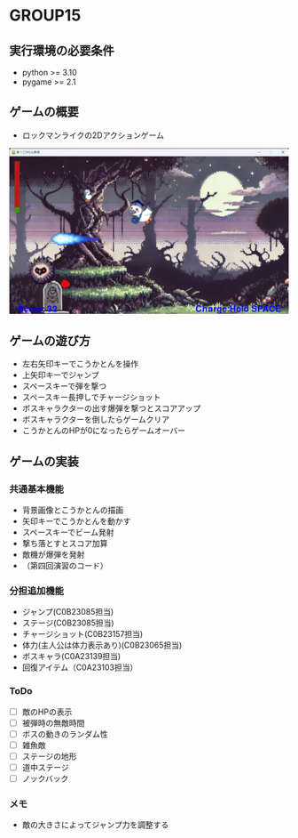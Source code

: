 # GROUP15

## 実行環境の必要条件
* python >= 3.10
* pygame >= 2.1

## ゲームの概要
* ロックマンライクの2Dアクションゲーム

![title](fig/screen_shot.png)

## ゲームの遊び方
* 左右矢印キーでこうかとんを操作
* 上矢印キーでジャンプ
* スペースキーで弾を撃つ
* スペースキー長押しでチャージショット
* ボスキャラクターの出す爆弾を撃つとスコアアップ
* ボスキャラクターを倒したらゲームクリア
* こうかとんのHPが0になったらゲームオーバー

## ゲームの実装
### 共通基本機能
* 背景画像とこうかとんの描画
* 矢印キーでこうかとんを動かす
* スペースキーでビーム発射
* 撃ち落とすとスコア加算
* 敵機が爆弾を発射
* （第四回演習のコード）

### 分担追加機能
* ジャンプ(C0B23085担当)
* ステージ(C0B23085担当)
* チャージショット(C0B23157担当)
* 体力(主人公は体力表示あり)(C0B23065担当)
* ボスキャラ(C0A23139担当)
* 回復アイテム（C0A23103担当）

### ToDo
- [ ] 敵のHPの表示
- [ ] 被弾時の無敵時間
- [ ] ボスの動きのランダム性
- [ ] 雑魚敵
- [ ] ステージの地形
- [ ] 道中ステージ
- [ ] ノックバック

### メモ
* 敵の大きさによってジャンプ力を調整する
